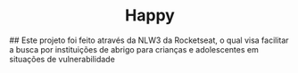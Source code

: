 <h1 align="center">Happy</h1>
## Este projeto foi feito através da NLW3 da Rocketseat, o qual visa facilitar a busca por instituições de abrigo para crianças e adolescentes em situações de vulnerabilidade
